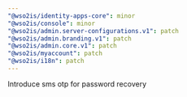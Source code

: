 ```yaml
---
"@wso2is/identity-apps-core": minor
"@wso2is/console": minor
"@wso2is/admin.server-configurations.v1": patch
"@wso2is/admin.branding.v1": patch
"@wso2is/admin.core.v1": patch
"@wso2is/myaccount": patch
"@wso2is/i18n": patch
---
```


Introduce sms otp for password recovery
